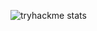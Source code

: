 ![tryhackme stats](https://raw.githubusercontent.com/zarrarkolachi/zarrarkolachi/master/assets/thm_propic.png)
